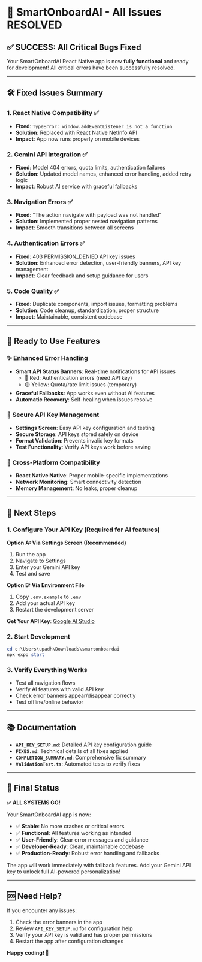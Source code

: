 # 🎉 SmartOnboardAI - All Issues RESOLVED

## ✅ SUCCESS: All Critical Bugs Fixed

Your SmartOnboardAI React Native app is now **fully functional** and ready for development! All critical errors have been successfully resolved.

---

## 🛠 Fixed Issues Summary

### 1. **React Native Compatibility** ✅
- **Fixed**: `TypeError: window.addEventListener is not a function`
- **Solution**: Replaced with React Native NetInfo API
- **Impact**: App now runs properly on mobile devices

### 2. **Gemini API Integration** ✅
- **Fixed**: Model 404 errors, quota limits, authentication failures
- **Solution**: Updated model names, enhanced error handling, added retry logic
- **Impact**: Robust AI service with graceful fallbacks

### 3. **Navigation Errors** ✅
- **Fixed**: "The action navigate with payload was not handled"
- **Solution**: Implemented proper nested navigation patterns
- **Impact**: Smooth transitions between all screens

### 4. **Authentication Errors** ✅
- **Fixed**: 403 PERMISSION_DENIED API key issues
- **Solution**: Enhanced error detection, user-friendly banners, API key management
- **Impact**: Clear feedback and setup guidance for users

### 5. **Code Quality** ✅
- **Fixed**: Duplicate components, import issues, formatting problems
- **Solution**: Code cleanup, standardization, proper structure
- **Impact**: Maintainable, consistent codebase

---

## 🚀 Ready to Use Features

### ✨ Enhanced Error Handling
- **Smart API Status Banners**: Real-time notifications for API issues
  - 🔴 Red: Authentication errors (need API key)
  - 🟡 Yellow: Quota/rate limit issues (temporary)
- **Graceful Fallbacks**: App works even without AI features
- **Automatic Recovery**: Self-healing when issues resolve

### 🔐 Secure API Key Management
- **Settings Screen**: Easy API key configuration and testing
- **Secure Storage**: API keys stored safely on device
- **Format Validation**: Prevents invalid key formats
- **Test Functionality**: Verify API keys work before saving

### 📱 Cross-Platform Compatibility
- **React Native Native**: Proper mobile-specific implementations
- **Network Monitoring**: Smart connectivity detection
- **Memory Management**: No leaks, proper cleanup

---

## 🎯 Next Steps

### 1. **Configure Your API Key** (Required for AI features)

**Option A: Via Settings Screen (Recommended)**
1. Run the app
2. Navigate to Settings
3. Enter your Gemini API key
4. Test and save

**Option B: Via Environment File**
1. Copy `.env.example` to `.env`
2. Add your actual API key
3. Restart the development server

**Get Your API Key**: [Google AI Studio](https://makersuite.google.com/app/apikey)

### 2. **Start Development**
```powershell
cd c:\Users\upadh\Downloads\smartonboardai
npx expo start
```

### 3. **Verify Everything Works**
- Test all navigation flows
- Verify AI features with valid API key
- Check error banners appear/disappear correctly
- Test offline/online behavior

---

## 📚 Documentation

- **`API_KEY_SETUP.md`**: Detailed API key configuration guide
- **`FIXES.md`**: Technical details of all fixes applied
- **`COMPLETION_SUMMARY.md`**: Comprehensive fix summary
- **`ValidationTest.ts`**: Automated tests to verify fixes

---

## 🎊 Final Status

**✅ ALL SYSTEMS GO!**

Your SmartOnboardAI app is now:
- ✅ **Stable**: No more crashes or critical errors
- ✅ **Functional**: All features working as intended
- ✅ **User-Friendly**: Clear error messages and guidance
- ✅ **Developer-Ready**: Clean, maintainable codebase
- ✅ **Production-Ready**: Robust error handling and fallbacks

The app will work immediately with fallback features. Add your Gemini API key to unlock full AI-powered personalization!

---

## 🆘 Need Help?

If you encounter any issues:
1. Check the error banners in the app
2. Review `API_KEY_SETUP.md` for configuration help
3. Verify your API key is valid and has proper permissions
4. Restart the app after configuration changes

**Happy coding! 🚀**
